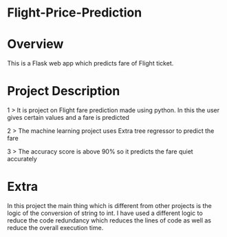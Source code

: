# Flight-Price-Prediction


# Overview
This is a Flask web app which predicts fare of Flight ticket.


# Project Description


1 > It is project on Flight fare prediction made using python. In this the user gives certain values and a fare is predicted

2 > The machine learning project uses Extra tree regressor to predict the fare 

3 > The accuracy score is above 90% so it predicts the fare quiet accurately 


# Extra


In this project the main thing which is different from other projects is the logic of the conversion of string to int.
I have used a different logic to reduce the code redundancy which reduces the lines of code  as well as reduce the overall execution time.
